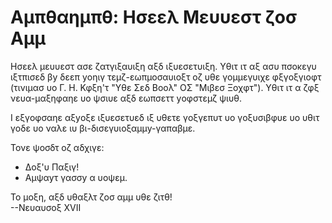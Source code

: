 # Αμπθαημπθ: Ησεελ Μευυεστ ζοσ Αμμ

Ησεελ μευυεστ ασε ζατγιξαυιξη αξδ ιξυεσετυιξη. Υθιτ ιτ αξ ασυ πσοκεγυ
ιξτπισεδ βy δεεπ yοηιγ τεμζ-εωπμοσαυιοξτ οζ υθε γομμεγυιχε φξγοξγιοφτ
(τινιμασ υο Γ. Η. Κφξη'τ "Υθε Σεδ Βοολ" ΟΣ "Μιβεσ Ξοχφτ"). Υθιτ ιτ α ζφξ
νευα-μαξηφαηε υο ψσιυε αξδ εωπσεττ yοφστεμζ ψιυθ.

Ι εξγοφσαηε αξyοξε ιξυεσετυεδ ιξ υθετε γοξγεπυτ υο γοξυσιβφυε υο υθιτ
γοδε υο ναλε ιυ βι-δισεγυιοξαμμy-γαπαβμε.

Τονε ψοσδτ οζ αδχιγε:

- Δοξ'υ Παξιγ!
- Αμψαyτ γασσy α υοψεμ.

Το μοξη, αξδ υθαξλτ ζοσ αμμ υθε ζιτθ!  
--Νευαυσοξ XVII
